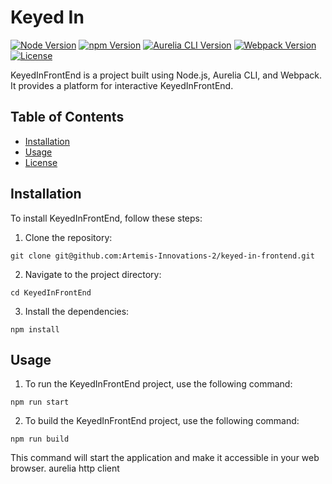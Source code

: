 # Keyed In

[![Node Version](https://img.shields.io/badge/node-v21.6.2-brightgreen.svg)](https://nodejs.org/)
[![npm Version](https://img.shields.io/badge/npm-v10.2.4-blue.svg)](https://www.npmjs.com/)
[![Aurelia CLI Version](https://img.shields.io/badge/aurelia--cli-v3.0.2-orange.svg)](https://aurelia.io/)
[![Webpack Version](https://img.shields.io/badge/webpack-v5.88.1-blueviolet.svg)](https://webpack.js.org/)
[![License](https://img.shields.io/badge/license-MIT-green.svg)](LICENSE)

KeyedInFrontEnd is a project built using Node.js, Aurelia CLI, and Webpack. It provides a platform for interactive KeyedInFrontEnd.

## Table of Contents

- [Installation](#installation)
- [Usage](#usage)
- [License](#license)

## Installation

To install KeyedInFrontEnd, follow these steps:

1. Clone the repository:

```shell
git clone git@github.com:Artemis-Innovations-2/keyed-in-frontend.git
```

2. Navigate to the project directory:

```shell
cd KeyedInFrontEnd
```

3. Install the dependencies:

```shell
npm install
```

## Usage

1. To run the KeyedInFrontEnd project, use the following command:

```shell
npm run start
```

2. To build the KeyedInFrontEnd project, use the following command:

```shell
npm run build
```

This command will start the application and make it accessible in your web browser.
aurelia http client


